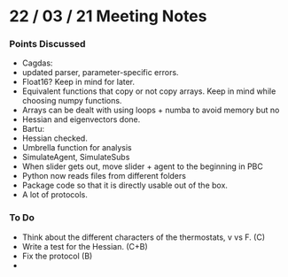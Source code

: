 # 22 / 03 / 21 Meeting Notes


### Points Discussed 
<!--- Important points that were discussed in the meeting. -->
- Cagdas: 
-   updated parser, parameter-specific errors.
-   Float16? Keep in mind for later. 
-   Equivalent functions that copy or not copy arrays. Keep in mind while choosing numpy functions.
-   Arrays can be dealt with using loops + numba to avoid memory but no    
-   Hessian and eigenvectors done.
- Bartu:
-   Hessian checked.
-   Umbrella function for analysis
-   SimulateAgent, SimulateSubs
-   When slider gets out, move slider + agent to the beginning in PBC
-   Python now reads files from different folders
-   Package code so that it is directly usable out of the box.  
-   A lot of protocols.

### To Do 
<!--- Things to do until next meeting. -->
- Think about the different characters of the thermostats, v vs F. (C)
- Write a test for the Hessian. (C+B)
- Fix the protocol (B)
-
